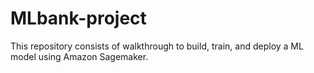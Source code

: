 # MLbank-project
This repository consists of  walkthrough to build, train, and deploy a ML model using Amazon Sagemaker.
